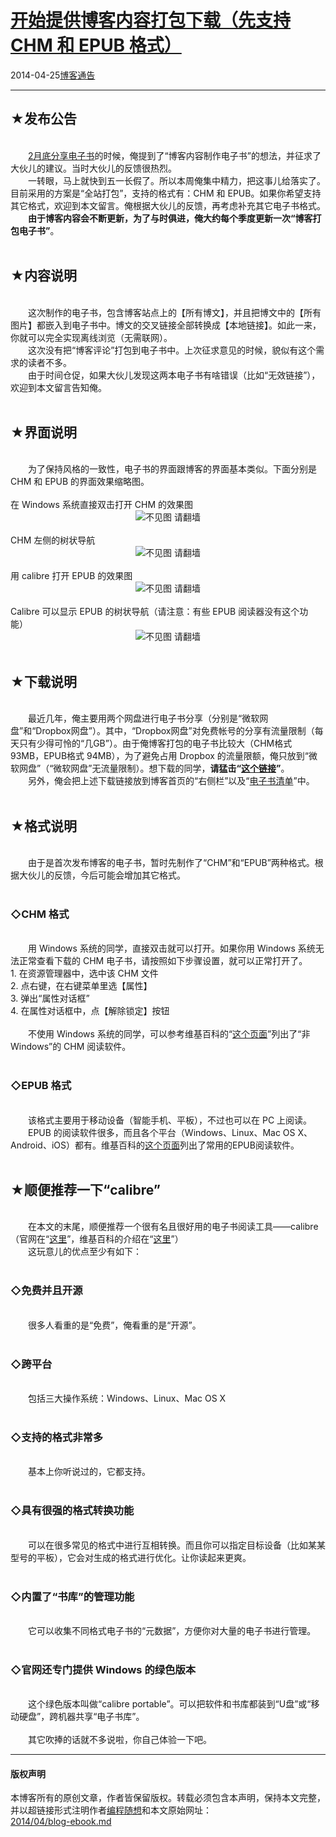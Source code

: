 <!DOCTYPE html>
<html xmlns="http://www.w3.org/1999/xhtml" xml:lang="zh-CN">
<head>
<meta http-equiv="Content-Type" content="text/html; charset=utf-8" />
<meta name="generator" content="Python script by program.think@gmail.com" />
<meta name="provider" content="program-think.blogspot.com" />
<link type="text/css" rel="stylesheet" href="../../css/program-think.css" />
<title>开始提供博客内容打包下载（先支持 CHM 和 EPUB 格式） - 编程随想的博客</title>
</head>
<body>
<div id="main" style="width:100%;">
<h1><a href="../../index.md" title="回到首页">开始提供博客内容打包下载（先支持 CHM 和 EPUB 格式）</a></h1>
<div class="post-info"><span class="date-header">2014-04-25</span><a href="../../tags/E58D9AE5AEA2E9809AE5918A.md" class="tag">博客通告</a> </div>
<hr>
<div class="post">
<h2>★发布公告</h2><br />&#12288;&#12288;<a href="../../2014/02/share-books.md">2月底分享电子书</a>的时候，俺提到了“博客内容制作电子书”的想法，并征求了大伙儿的建议。当时大伙儿的反馈很热烈。<br />&#12288;&#12288;一转眼，马上就快到五一长假了。所以本周俺集中精力，把这事儿给落实了。目前采用的方案是“全站打包”，支持的格式有：CHM 和 EPUB。如果你希望支持其它格式，欢迎到本文留言。俺根据大伙儿的反馈，再考虑补充其它电子书格式。<a name='more'></a><!--program-think--><br />&#12288;&#12288;<b>由于博客内容会不断更新，为了与时俱进，俺大约每个季度更新一次“博客打包电子书”</b>。<br /><br /><h2>★内容说明</h2><br />&#12288;&#12288;这次制作的电子书，包含博客站点上的【所有博文】，并且把博文中的【所有图片】都嵌入到电子书中。博文的交叉链接全部转换成【本地链接】。如此一来，你就可以完全实现离线浏览（无需联网）。<br />&#12288;&#12288;这次没有把“博客评论”打包到电子书中。上次征求意见的时候，貌似有这个需求的读者不多。<br />&#12288;&#12288;由于时间仓促，如果大伙儿发现这两本电子书有啥错误（比如“无效链接”），欢迎到本文留言告知俺。<br /><br /><h2>★界面说明</h2><br />&#12288;&#12288;为了保持风格的一致性，电子书的界面跟博客的界面基本类似。下面分别是 CHM 和 EPUB 的界面效果缩略图。<br /><br />在 Windows 系统直接双击打开 CHM 的效果图<br /><center><img src="../../images/2014/04/eX16PWG_h4A9OHSD0y45SiuinEZZWl50EN_FWphQMMtmvTc-pvGbvXDnljubstUXsSw6-mYHGlroYMfB8nJdg_wU_XQkzV8Z_pcVJCPdsdY87KnaM-em-DonOlFvOGjIeGAA" alt="不见图 请翻墙"></center><br />CHM 左侧的树状导航<br /><center><img src="../../images/2014/04/4FyKFm_QG3Q6upXB8UUWobGpilSpEEJLR0ST3vAPKHIddZo9GQtfksiqnOt7SgsgOzuYtZfdEsCmojTXOtIaOk6JRdKa7J_BGMgGpjN7FSaYg6sWUNjTxSOemuAzVSV147XY" alt="不见图 请翻墙"></center><br />用 calibre 打开 EPUB 的效果图<br /><center><img src="../../images/2014/04/c8A3MNL2zef8I589g1LywTYuBPeW80BCU8hH2x_YsUm60-uy0h19BmR5JUxJmLTLGtaplOk_OOd0ve2jZJfyi1z3eQgaAlJtL7JoNB6p9ESRs2U2Y0RIzPxFIvFjnygJhXex" alt="不见图 请翻墙"></center><br />Calibre 可以显示 EPUB 的树状导航（请注意：有些 EPUB 阅读器没有这个功能）<br /><center><img src="../../images/2014/04/bMp1S-KJoPqZjk39jFvAfajNQuajk9wkzLu5QFej26XwuE8xW8xa7C0y616StvzHO2hzY295B2Pa58M7i8UIDtvIBMOD-xUbGclUuJ3s8J9i6OHKKhwlDIzHwxO43KDeyKY-" alt="不见图 请翻墙"></center><br /><h2>★下载说明</h2><br />&#12288;&#12288;最近几年，俺主要用两个网盘进行电子书分享（分别是“微软网盘”和“Dropbox网盘”）。其中，“Dropbox网盘”对免费帐号的分享有流量限制（每天只有少得可怜的“几GB”）。由于俺博客打包的电子书比较大（CHM格式 93MB，EPUB格式 94MB），为了避免占用 Dropbox 的流量限额，俺只放到“微软网盘”（“微软网盘”无流量限制）。想下载的同学，<b>请猛击“<a href="https://onedrive.live.com/redir?resid=F5B0090663FEEADA!1010" target="_blank" rel="nofollow">这个链接</a>”</b>。<br />&#12288;&#12288;另外，俺会把上述下载链接放到博客首页的“右侧栏”以及“<a href="https://code.google.com/p/program-think/wiki/Books" target="_blank">电子书清单</a>”中。<br /><br /><h2>★格式说明</h2><br />&#12288;&#12288;由于是首次发布博客的电子书，暂时先制作了“CHM”和“EPUB”两种格式。根据大伙儿的反馈，今后可能会增加其它格式。<br /><br /><h3>◇CHM 格式</h3><br />&#12288;&#12288;用 Windows 系统的同学，直接双击就可以打开。如果你用 Windows 系统无法正常查看下载的 CHM 电子书，请按照如下步骤设置，就可以正常打开了。<br />1. 在资源管理器中，选中该 CHM 文件<br />2. 点右键，在右键菜单里选【属性】<br />3. 弹出“属性对话框”<br />4. 在属性对话框中，点【解除锁定】按钮 <br /><br />&#12288;&#12288;不使用 Windows 系统的同学，可以参考维基百科的“<a href="https://en.wikipedia.org/wiki/Microsoft_Compiled_HTML_Help" target="_blank" rel="nofollow">这个页面</a>”列出了“非Windows”的 CHM 阅读软件。<br /><br /><h3>◇EPUB 格式</h3><br />&#12288;&#12288;该格式主要用于移动设备（智能手机、平板），不过也可以在 PC 上阅读。<br />&#12288;&#12288;EPUB 的阅读软件很多，而且各个平台（Windows、Linux、Mac OS X、Android、iOS）都有。维基百科的<a href="https://zh.wikipedia.org/wiki/EPUB" target="_blank" rel="nofollow">这个页面</a>列出了常用的EPUB阅读软件。<br /><br /><h2>★顺便推荐一下“calibre”</h2><br />&#12288;&#12288;在本文的末尾，顺便推荐一个很有名且很好用的电子书阅读工具——calibre（官网在“<a href="http://www.calibre-ebook.com/" target="_blank" rel="nofollow">这里</a>”，维基百科的介绍在“<a href="https://zh.wikipedia.org/wiki/Calibre" target="_blank" rel="nofollow">这里</a>”）<br />&#12288;&#12288;这玩意儿的优点至少有如下：<br /><br /><h3>◇免费并且开源</h3><br />&#12288;&#12288;很多人看重的是“免费”，俺看重的是“开源”。<br /><br /><h3>◇跨平台</h3><br />&#12288;&#12288;包括三大操作系统：Windows、Linux、Mac OS X<br /><br /><h3>◇支持的格式非常多</h3><br />&#12288;&#12288;基本上你听说过的，它都支持。<br /><br /><h3>◇具有很强的格式转换功能</h3><br />&#12288;&#12288;可以在很多常见的格式中进行互相转换。而且你可以指定目标设备（比如某某型号的平板），它会对生成的格式进行优化。让你读起来更爽。<br /><br /><h3>◇内置了“书库”的管理功能</h3><br />&#12288;&#12288;它可以收集不同格式电子书的“元数据”，方便你对大量的电子书进行管理。<br /><br /><h3>◇官网还专门提供 Windows 的绿色版本</h3><br />&#12288;&#12288;这个绿色版本叫做“calibre portable”。可以把软件和书库都装到“U盘”或“移动硬盘”，跨机器共享“电子书库”。<br /><br />&#12288;&#12288;其它吹捧的话就不多说啦，你自己体验一下吧。<div class="blogger-post-footer">
</div>
<hr>
<div class="copyright">
<h4>版权声明</h4>
本博客所有的原创文章，作者皆保留版权。转载必须包含本声明，保持本文完整，并以超链接形式注明作者<a href="mailto:program.think@gmail.com">编程随想</a>和本文原始网址：<br>
<a href="2014/04/blog-ebook.md">2014/04/blog-ebook.md</a>
</div>
</div>
</body>
</html>
